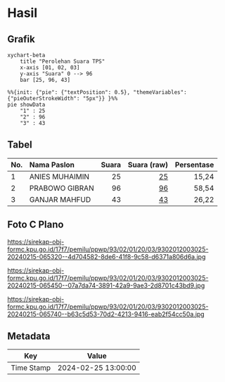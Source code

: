 # Hasil

## Grafik

```mermaid
xychart-beta
    title "Perolehan Suara TPS"
    x-axis [01, 02, 03]
    y-axis "Suara" 0 --> 96
    bar [25, 96, 43]
```

```mermaid
%%{init: {"pie": {"textPosition": 0.5}, "themeVariables": {"pieOuterStrokeWidth": "5px"}} }%%
pie showData
    "1" : 25
    "2" : 96
    "3" : 43
```

## Tabel

| No. | Nama Paslon    | Suara | Suara (raw) | Persentase |
|:--- |:-------------- | -----:| -----------:| ----------:|
| 1   | ANIES MUHAIMIN | 25    | [25][p-1]   | 15,24      |
| 2   | PRABOWO GIBRAN | 96    | [96][p-2]   | 58,54      |
| 3   | GANJAR MAHFUD  | 43    | [43][p-3]   | 26,22      |


[p-1]: https://github.com/gigit-pemilu/pemilu-2024-93-papua-selatan/blob/main/pilpres/hitung-suara/sub/93-papua-selatan/sub/02-boven-digoel/sub/01-mandobo/sub/2003-persatuan/sub/025-tps/sub/paslon-1.txt
[p-2]: https://github.com/gigit-pemilu/pemilu-2024-93-papua-selatan/blob/main/pilpres/hitung-suara/sub/93-papua-selatan/sub/02-boven-digoel/sub/01-mandobo/sub/2003-persatuan/sub/025-tps/sub/paslon-2.txt
[p-3]: https://github.com/gigit-pemilu/pemilu-2024-93-papua-selatan/blob/main/pilpres/hitung-suara/sub/93-papua-selatan/sub/02-boven-digoel/sub/01-mandobo/sub/2003-persatuan/sub/025-tps/sub/paslon-3.txt

## Foto C Plano

https://sirekap-obj-formc.kpu.go.id/17f7/pemilu/ppwp/93/02/01/20/03/9302012003025-20240215-065320--4d704582-8de6-41f8-9c58-d6371a806d6a.jpg

https://sirekap-obj-formc.kpu.go.id/17f7/pemilu/ppwp/93/02/01/20/03/9302012003025-20240215-065450--07a7da74-3891-42a9-9ae3-2d8701c43bd9.jpg

https://sirekap-obj-formc.kpu.go.id/17f7/pemilu/ppwp/93/02/01/20/03/9302012003025-20240215-065740--b63c5d53-70d2-4213-9416-eab2f54cc50a.jpg


## Metadata

| Key        | Value               |
| ---------- | ------------------- |
| Time Stamp | 2024-02-25 13:00:00 |



